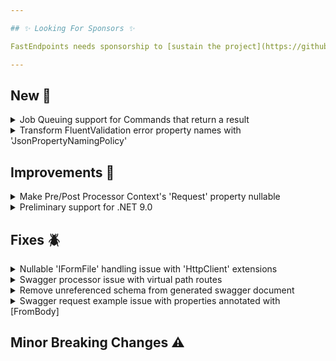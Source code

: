 ```yaml
---

## ✨ Looking For Sponsors ✨

FastEndpoints needs sponsorship to [sustain the project](https://github.com/FastEndpoints/FastEndpoints/issues/449). Please help out if you can.

---
```


[//]: # (<details><summary>title text</summary></details>)

## New 🎉

<details><summary>Job Queuing support for Commands that return a result</summary>

todo: update docs + describe here

</details>

<details><summary>Transform FluentValidation error property names with 'JsonPropertyNamingPolicy'</summary>

A new configuration setting has been introduced so that deeply nested request DTO property names can be transformed to the correct case using the `JsonPropertyNamingPolicy` of the application.

```csharp
app.UseFastEndpoints(c => c.Validation.UsePropertyNamingPolicy = true)
```

The setting is turned on by default and can be turned off by setting the above boolean to `false`.

</details>

## Improvements 🚀

<details><summary>Make Pre/Post Processor Context's 'Request' property nullable</summary>

Since there are certain edge cases where the `Request` property can be `null` such as when STJ receives invalid JSON input from the client and fails to successfully deserialize the content. Even in those cases, pre/post processors would be executed where the pre/post processor context's `Request` property would be null. This change would allow the compiler to remind you to check for null if the `Request` property is accessed from pre/post processors.

</details>

<details><summary>Preliminary support for .NET 9.0</summary>

Almost everything works with .NET 9 except for source generation. Full .NET 9 support will be available at the first FE release after .NET 9 final comes out.

</details>

## Fixes 🪲

<details><summary>Nullable 'IFormFile' handling issue with 'HttpClient' extensions</summary>

The `HttpClient` extensions for integration testing was not correctly handling nullable `IFormFile` properties in request DTOs when automatically converting them to form fields, which has now been remedied.

</details>

<details><summary>Swagger processor issue with virtual path routes</summary>

The swagger processor was not correctly handling routes if it starts with a `~/` (virtual path that refers to the root directory of the web application), which has now been fixed.

</details>

<details><summary>Remove unreferenced schema from generated swagger document</summary>

When a request DTO has a property that's annotated with a `[FromBody]` attribute, the parent schema was left in the swagger document components section as an unreferenced schema. These orphaned schema will no longer be present in the generated swagger spec.

</details>

<details><summary>Swagger request example issue with properties annotated with [FromBody]</summary>

Xml docs based example values were not correctly picked up for properties annotated with a `[FromBody]` attribute, which resulted in a default sample request example being set in Swagger UI.

</details>

## Minor Breaking Changes ⚠️